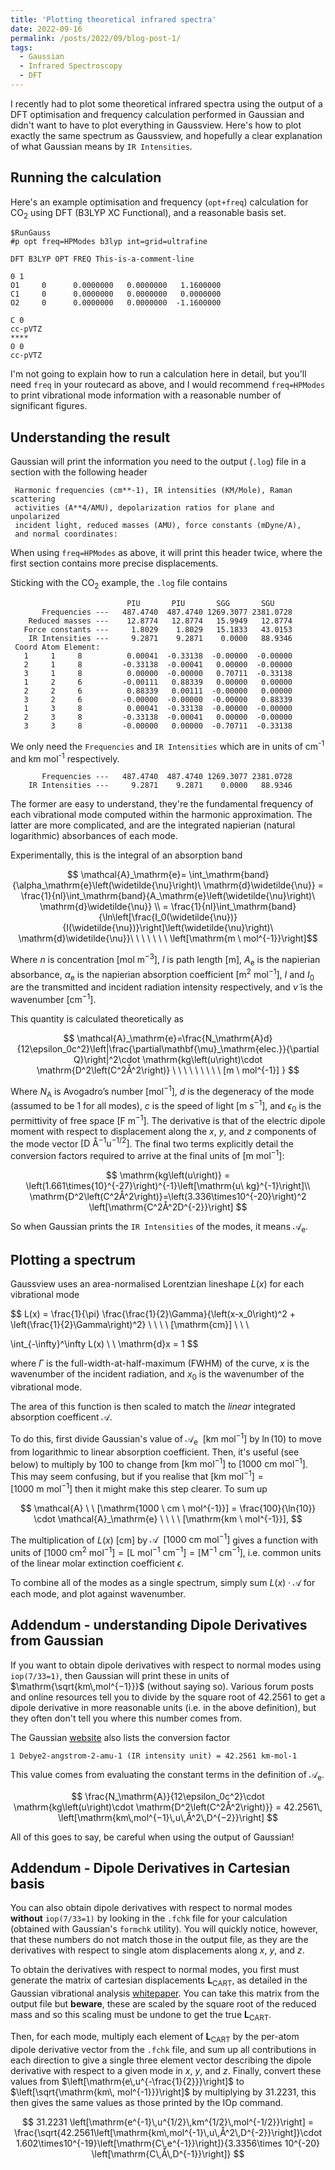 ```yaml
---
title: 'Plotting theoretical infrared spectra'
date: 2022-09-16
permalink: /posts/2022/09/blog-post-1/
tags:
  - Gaussian
  - Infrared Spectroscopy
  - DFT
---
```


I recently had to plot some theoretical infrared spectra using the output
of a DFT optimisation and frequency calculation performed in Gaussian and didn't
want to have to plot everything in Gaussview. Here's how to plot exactly the
same spectrum as Gaussview, and hopefully a clear explanation of what Gaussian means by `IR Intensities`.

## Running the calculation

Here's an example optimisation and frequency (`opt+freq`) calculation for
CO<sub>2</sub> using DFT (B3LYP XC Functional), and a reasonable basis set.

```text
$RunGauss 
#p opt freq=HPModes b3lyp int=grid=ultrafine

DFT B3LYP OPT FREQ This-is-a-comment-line

0 1
O1     0      0.0000000   0.0000000   1.1600000
C1     0      0.0000000   0.0000000   0.0000000
O2     0      0.0000000   0.0000000  -1.1600000

C 0 
cc-pVTZ
**** 
O 0 
cc-pVTZ
```

I'm not going to explain how to run a calculation here in detail, but you'll need
`freq` in your routecard as above, and I would recommend `freq=HPModes` to print
vibrational mode information with a reasonable number of significant figures.

## Understanding the result

Gaussian will print the information you need to the output (`.log`) file in a
section with the following header

```text
 Harmonic frequencies (cm**-1), IR intensities (KM/Mole), Raman scattering
 activities (A**4/AMU), depolarization ratios for plane and unpolarized
 incident light, reduced masses (AMU), force constants (mDyne/A),
 and normal coordinates:
```

When using `freq=HPModes` as above, it will print this header twice, where the
first section contains more precise displacements.

Sticking with the CO<sub>2</sub> example, the `.log` file contains

```text
                          PIU       PIU       SGG       SGU
       Frequencies ---   487.4740  487.4740 1269.3077 2381.0728
    Reduced masses ---    12.8774   12.8774   15.9949   12.8774
   Force constants ---     1.8029    1.8029   15.1833   43.0153
    IR Intensities ---     9.2871    9.2871    0.0000   88.9346
 Coord Atom Element:
   1     1     8          0.00041  -0.33138  -0.00000  -0.00000
   2     1     8         -0.33138  -0.00041   0.00000  -0.00000
   3     1     8          0.00000  -0.00000   0.70711  -0.33138
   1     2     6         -0.00111   0.88339   0.00000   0.00000
   2     2     6          0.88339   0.00111  -0.00000   0.00000
   3     2     6         -0.00000  -0.00000  -0.00000   0.88339
   1     3     8          0.00041  -0.33138  -0.00000  -0.00000
   2     3     8         -0.33138  -0.00041   0.00000  -0.00000
   3     3     8         -0.00000   0.00000  -0.70711  -0.33138
```

We only need the `Frequencies` and `IR Intensities` which are in units
of cm<sup>-1</sup> and km mol<sup>-1</sup> respectively.

```text
       Frequencies ---   487.4740  487.4740 1269.3077 2381.0728
    IR Intensities ---     9.2871    9.2871    0.0000   88.9346
```

The former are easy to understand, they're the fundamental frequency of each vibrational mode computed within the harmonic approximation. The latter are more complicated, and are the integrated napierian (natural logarithmic) absorbances of each mode.

Experimentally, this is the integral of an absorption band

$$ \mathcal{A}_\mathrm{e}= \int_\mathrm{band}{\alpha_\mathrm{e}\left(\widetilde{\nu}\right)\ \mathrm{d}\widetilde{\nu}} = \frac{1}{nl}\int_\mathrm{band}{A_\mathrm{e}\left(\widetilde{\nu}\right)\ \mathrm{d}\widetilde{\nu}} \\ = \frac{1}{nl}\int_\mathrm{band}{\ln\left[\frac{I_0(\widetilde{\nu})}{I(\widetilde{\nu})}\right]\left(\widetilde{\nu}\right)\ \mathrm{d}\widetilde{\nu}}\ \ \ \ \ \ \ \left[\mathrm{m \ mol^{-1}}\right]$$

Where $n$ is concentration $[\mathrm{mol \ m^{-3}]}$, $l$ is path length $[\mathrm{m}]$, 
$A_\mathrm{e}$ is the napierian absorbance, $\alpha_\mathrm{e}$ is the napierian absorption coefficient $[\mathrm{m^2 \ mol^{-1}}]$, $I$ and $I_0$ are the transmitted and incident
radiation intensity respectively, and $\widetilde{\nu}$ is the wavenumber $[\mathrm{cm}^{-1}]$.

This quantity is calculated theoretically as

$$
\mathcal{A}_\mathrm{e}=\frac{N_\mathrm{A}d}{12\epsilon_0c^2}\left|\frac{\partial\mathbf{\mu}_\mathrm{elec.}}{\partial Q}\right|^2\cdot \mathrm{kg\left(u\right)\cdot \mathrm{D^2\left(C^2Å^2\right)} \ \ \ \ \ \ \ \ \ [m \ mol^{-1}] }
$$

Where $N\mathrm{_A}$ is Avogadro’s number $\mathrm{[mol^{-1}]}$, $d$ is the degeneracy of the mode (assumed to be 1 for all modes), $c$ is the speed of light $\mathrm{[m \ s^{-1}]}$, and $\epsilon_0$ is the permittivity of free space $\mathrm{[F \ m^{-1}]}$. The derivative is that of the electric dipole moment with respect to displacement along the $x$, $y$, and $z$ components of the mode vector $\mathrm{[D \ Å^{-1} u^{-1/2}]}$. The final two terms explicitly detail the conversion factors required to arrive at the final units of $[\mathrm{m \ mol^{-1}}]$:

$$
\mathrm{kg\left(u\right)} = \left(1.661\times{10}^{-27}\right)^{-1}\left[\mathrm{u\ kg}^{-1}\right]\\
\mathrm{D^2\left(C^2Å^2\right)}=\left(3.336\times10^{-20}\right)^2 \left[\mathrm{C^2Å^2D^{-2}}\right]
$$

So when Gaussian prints the `IR Intensities` of the modes, it means
$\mathcal{A}_\mathrm{e}$.

## Plotting a spectrum

Gaussview uses an area-normalised Lorentzian lineshape $L(x)$ for each vibrational mode

$$
L(x) = \frac{1}{\pi} \frac{\frac{1}{2}\Gamma}{\left(x-x_0\right)^2 + \left(\frac{1}{2}\Gamma\right)^2} \ \ \ \ [\mathrm{cm}] \\
\ \\

\int_{-\infty}^\infty L(x) \ \ \mathrm{d}x = 1
$$

where $\Gamma$ is the full-width-at-half-maximum (FWHM) of the curve, $x$ is the wavenumber of the incident radiation, 
and $x_0$ is the wavenumber of the vibrational mode.

The area of this function is then scaled to match the *linear* integrated absorption coefficent $\mathcal{A}$.

To do this, first divide Gaussian's value of $\mathcal{A}_\mathrm{e} \ \ [\mathrm{km \ mol^{-1}}]$ by $\ln(10)$ to move from logarithmic to linear
absorption coefficient. Then, it's useful (see below) to multiply by 100 to change from $[\mathrm{km \ mol^{-1}}]$ to $[\mathrm{1000 \ cm \ mol^{-1}}]$. This may seem
confusing, but if you realise that $[\mathrm{km \ mol^{-1}}] = [\mathrm{1000 \ m \ mol^{-1}}]$ then it might make this step clearer. To sum up

$$
\mathcal{A} \ \ [\mathrm{1000 \ cm \ mol^{-1}}] = \frac{100}{\ln{10}} \cdot \mathcal{A}_\mathrm{e} \ \ \ \ [\mathrm{km \ mol^{-1}}], 
$$

The multiplication of $L(x) \ [\mathrm{cm}]$ by $\mathcal{A} \ \ [\mathrm{1000 \ cm \ mol^{-1}}]$ gives a function with units of $[\mathrm{1000 \ cm^{2} \ mol^{-1}}] = [\mathrm{L \ mol^{-1} \ cm^{-1}}] = [\mathrm{M^{-1} \ cm^{-1}}]$, i.e. common units of the linear molar extinction coefficient $\epsilon$.

To combine all of the modes as a single spectrum, simply sum $L(x) \cdot \mathcal{A}$ for each mode, and plot against wavenumber.

## Addendum - understanding Dipole Derivatives from Gaussian

If you want to obtain dipole derivatives with respect to normal modes using `iop(7/33=1)`, then Gaussian will print these in units of $\mathrm{\sqrt{km\,mol^{−1}}}$ (without saying so). Various forum posts and online resources tell you to divide by the square root of 42.2561 to get a dipole derivative in more reasonable units (i.e. in the above definition), but they often don't tell you where this number comes from. 

The Gaussian [website](https://gaussian.com/constants/) also lists the conversion factor

```text
1 Debye2-angstrom-2-amu-1 (IR intensity unit) = 42.2561 km-mol-1
```

This value comes from evaluating the constant terms in the definition of $\mathcal{A}_\mathrm{e}$. 

$$
\frac{N_\mathrm{A}}{12\epsilon_0c^2}\cdot \mathrm{kg\left(u\right)\cdot \mathrm{D^2\left(C^2Å^2\right)}} = 42.2561\, \left[\mathrm{km\,mol^{−1}\,u\,Å^2\,D^{−2}}\right]
$$

All of this goes to say, be careful when using the output of Gaussian!

## Addendum - Dipole Derivatives in Cartesian basis

You can also obtain dipole derivatives with respect to normal modes **without** `iop(7/33=1)` by looking in the `.fchk` file for your calculation (obtained with Gaussian's `formchk` utility). You will quickly notice, however, that these numbers do not match those in the output file, as they are the derivatives with respect to single atom displacements along $x$, $y$, and $z$.

To obtain the derivatives with respect to normal modes, you first must generate the matrix of cartesian displacements $\mathbf{L_\mathrm{CART}}$, as detailed in the Gaussian vibrational analysis [whitepaper](https://gaussian.com/wp-content/uploads/dl/vib.pdf). You can take this matrix from the output file but **beware**, these are scaled by the square root of the reduced mass and so this scaling must be undone to get the true $\mathbf{L_\mathrm{CART}}$.

Then, for each mode, multiply each element of $\mathbf{L_\mathrm{CART}}$ by the per-atom dipole derivative vector from the `.fchk` file, and sum up all contributions in each direction to give a single three element vector describing the dipole derivative with respect to a given mode in $x$, $y$, and $z$. Finally, convert these values from $\left[\mathrm{e\,u^{-\frac{1}{2}}}\right]$ to $\left[\sqrt{\mathrm{km\, mol^{-1}}}\right]$ by multiplying by 31.2231, this then gives the same values as those printed by the IOp command.

$$
31.2231 \left[\mathrm{e^{-1}\,u^{1/2}\,km^{1/2}\,mol^{-1/2}}\right] = \frac{\sqrt{42.2561\left[\mathrm{km\,mol^{-1}\,u\,Å^2\,D^{-2}}\right]}\cdot 1.602\times10^{-19}\left[\mathrm{C\,e^{-1}}\right]}{3.3356\times 10^{-20} \left[\mathrm{C\,Å\,D^{-1}}\right]}
$$